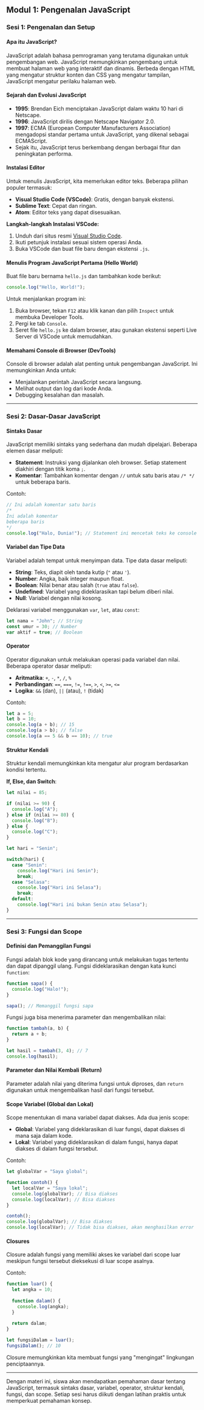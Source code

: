 ## Modul 1: Pengenalan JavaScript

### Sesi 1: Pengenalan dan Setup

#### Apa itu JavaScript?
JavaScript adalah bahasa pemrograman yang terutama digunakan untuk pengembangan web. JavaScript memungkinkan pengembang untuk membuat halaman web yang interaktif dan dinamis. Berbeda dengan HTML yang mengatur struktur konten dan CSS yang mengatur tampilan, JavaScript mengatur perilaku halaman web.

#### Sejarah dan Evolusi JavaScript
- **1995**: Brendan Eich menciptakan JavaScript dalam waktu 10 hari di Netscape.
- **1996**: JavaScript dirilis dengan Netscape Navigator 2.0.
- **1997**: ECMA (European Computer Manufacturers Association) mengadopsi standar pertama untuk JavaScript, yang dikenal sebagai ECMAScript.
- Sejak itu, JavaScript terus berkembang dengan berbagai fitur dan peningkatan performa.

#### Instalasi Editor
Untuk menulis JavaScript, kita memerlukan editor teks. Beberapa pilihan populer termasuk:
- **Visual Studio Code (VSCode)**: Gratis, dengan banyak ekstensi.
- **Sublime Text**: Cepat dan ringan.
- **Atom**: Editor teks yang dapat disesuaikan.

**Langkah-langkah Instalasi VSCode:**
1. Unduh dari situs resmi [Visual Studio Code](https://code.visualstudio.com/).
2. Ikuti petunjuk instalasi sesuai sistem operasi Anda.
3. Buka VSCode dan buat file baru dengan ekstensi `.js`.

#### Menulis Program JavaScript Pertama (Hello World)
Buat file baru bernama `hello.js` dan tambahkan kode berikut:
```javascript
console.log("Hello, World!");
```
Untuk menjalankan program ini:
1. Buka browser, tekan `F12` atau klik kanan dan pilih `Inspect` untuk membuka Developer Tools.
2. Pergi ke tab `Console`.
3. Seret file `hello.js` ke dalam browser, atau gunakan ekstensi seperti Live Server di VSCode untuk memudahkan.

#### Memahami Console di Browser (DevTools)
Console di browser adalah alat penting untuk pengembangan JavaScript. Ini memungkinkan Anda untuk:
- Menjalankan perintah JavaScript secara langsung.
- Melihat output dan log dari kode Anda.
- Debugging kesalahan dan masalah.

---

### Sesi 2: Dasar-Dasar JavaScript

#### Sintaks Dasar
JavaScript memiliki sintaks yang sederhana dan mudah dipelajari. Beberapa elemen dasar meliputi:
- **Statement**: Instruksi yang dijalankan oleh browser. Setiap statement diakhiri dengan titik koma `;`.
- **Komentar**: Tambahkan komentar dengan `//` untuk satu baris atau `/* */` untuk beberapa baris.

Contoh:
```javascript
// Ini adalah komentar satu baris
/*
Ini adalah komentar
beberapa baris
*/
console.log("Halo, Dunia!"); // Statement ini mencetak teks ke console
```

#### Variabel dan Tipe Data
Variabel adalah tempat untuk menyimpan data. Tipe data dasar meliputi:
- **String**: Teks, diapit oleh tanda kutip (`"` atau `'`).
- **Number**: Angka, baik integer maupun float.
- **Boolean**: Nilai benar atau salah (`true` atau `false`).
- **Undefined**: Variabel yang dideklarasikan tapi belum diberi nilai.
- **Null**: Variabel dengan nilai kosong.

Deklarasi variabel menggunakan `var`, `let`, atau `const`:
```javascript
let nama = "John"; // String
const umur = 30; // Number
var aktif = true; // Boolean
```

#### Operator
Operator digunakan untuk melakukan operasi pada variabel dan nilai. Beberapa operator dasar meliputi:
- **Aritmatika**: `+`, `-`, `*`, `/`, `%`
- **Perbandingan**: `==`, `===`, `!=`, `!==`, `>`, `<`, `>=`, `<=`
- **Logika**: `&&` (dan), `||` (atau), `!` (tidak)

Contoh:
```javascript
let a = 5;
let b = 10;
console.log(a + b); // 15
console.log(a > b); // false
console.log(a == 5 && b == 10); // true
```

#### Struktur Kendali
Struktur kendali memungkinkan kita mengatur alur program berdasarkan kondisi tertentu.

**If, Else, dan Switch**:
```javascript
let nilai = 85;

if (nilai >= 90) {
  console.log("A");
} else if (nilai >= 80) {
  console.log("B");
} else {
  console.log("C");
}

let hari = "Senin";

switch(hari) {
  case "Senin":
    console.log("Hari ini Senin");
    break;
  case "Selasa":
    console.log("Hari ini Selasa");
    break;
  default:
    console.log("Hari ini bukan Senin atau Selasa");
}
```

---

### Sesi 3: Fungsi dan Scope

#### Definisi dan Pemanggilan Fungsi
Fungsi adalah blok kode yang dirancang untuk melakukan tugas tertentu dan dapat dipanggil ulang. Fungsi dideklarasikan dengan kata kunci `function`:
```javascript
function sapa() {
  console.log("Halo!");
}

sapa(); // Memanggil fungsi sapa
```

Fungsi juga bisa menerima parameter dan mengembalikan nilai:
```javascript
function tambah(a, b) {
  return a + b;
}

let hasil = tambah(3, 4); // 7
console.log(hasil);
```

#### Parameter dan Nilai Kembali (Return)
Parameter adalah nilai yang diterima fungsi untuk diproses, dan `return` digunakan untuk mengembalikan hasil dari fungsi tersebut.

#### Scope Variabel (Global dan Lokal)
Scope menentukan di mana variabel dapat diakses. Ada dua jenis scope:
- **Global**: Variabel yang dideklarasikan di luar fungsi, dapat diakses di mana saja dalam kode.
- **Lokal**: Variabel yang dideklarasikan di dalam fungsi, hanya dapat diakses di dalam fungsi tersebut.

Contoh:
```javascript
let globalVar = "Saya global";

function contoh() {
  let localVar = "Saya lokal";
  console.log(globalVar); // Bisa diakses
  console.log(localVar); // Bisa diakses
}

contoh();
console.log(globalVar); // Bisa diakses
console.log(localVar); // Tidak bisa diakses, akan menghasilkan error
```

#### Closures
Closure adalah fungsi yang memiliki akses ke variabel dari scope luar meskipun fungsi tersebut dieksekusi di luar scope asalnya.

Contoh:
```javascript
function luar() {
  let angka = 10;
  
  function dalam() {
    console.log(angka);
  }
  
  return dalam;
}

let fungsiDalam = luar();
fungsiDalam(); // 10
```

Closure memungkinkan kita membuat fungsi yang "mengingat" lingkungan penciptaannya.

---

Dengan materi ini, siswa akan mendapatkan pemahaman dasar tentang JavaScript, termasuk sintaks dasar, variabel, operator, struktur kendali, fungsi, dan scope. Setiap sesi harus diikuti dengan latihan praktis untuk memperkuat pemahaman konsep.
